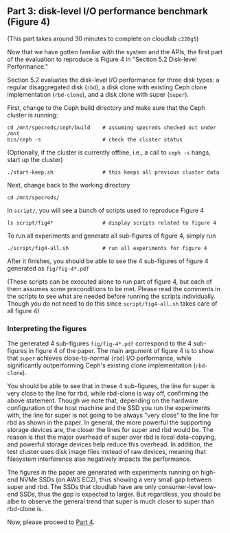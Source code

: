 ## Part 3: disk-level I/O performance benchmark (Figure 4)

(This part takes around 30 minutes to complete on cloudlab `c220g5`)

Now that we have gotten familiar with the system and the APIs, the first part of the evaluation to reproduce is Figure 4 in "Section 5.2 Disk-level Performance." 

Section 5.2 evaluates the disk-level I/O performance for three disk types: a regular disaggregated disk (`rbd`), a disk clone with existing Ceph clone implementation (`rbd-clone`), and a disk clone with super (`super`).

First, change to the Ceph build directory and make sure that the Ceph cluster is running:

	cd /mnt/specreds/ceph/build    # assuming specreds checked out under /mnt
	bin/ceph -s                    # check the cluster status


(Optionally, if the cluster is currently offline, i.e., a call to `ceph -s` hangs, start up the cluster)

	./start-keep.sh                # this keeps all previous cluster data


Next, change back to the working directory

	cd /mnt/specreds/

In `script/`, you will see a bunch of scripts used to reproduce Figure 4

	ls script/fig4*                # display scripts related to figure 4

To run all experiments and generate all sub-figures of figure 4, simply run

	./script/fig4-all.sh           # run all experiments for figure 4

After it finishes, you should be able to see the 4 sub-figures of figure 4 generated as `fig/fig-4*.pdf`

(These scripts can be executed alone to run part of figure 4, but each of them assumes some preconditions to be met. Please read the comments in the scripts to see what are needed before running the scripts individually. Though you do not need to do this since `script/fig4-all.sh` takes care of all figure 4)

### Interpreting the figures

The generated 4 sub-figures `fig/fig-4*.pdf` correspond to the 4 sub-figures in figure 4 of the paper. The main argument of figure 4 is to show that `super` achieves close-to-normal (`rbd`) I/O performance, while significantly outperforming Ceph's existing clone implementation (`rbd-clone`). 

You should be able to see that in these 4 sub-figures, the line for super is very close to the line for rbd, while rbd-clone is way off, confirming the above statement. Though we note that, depending on the hardware configuration of the host machine and the SSD you run the experiments with, the line for super is not going to be always "very close" to the line for rbd as shown in the paper. In general, the more powerful the supporting storage devices are, the closer the lines for super and rbd would be. The reason is that the major overhead of super over rbd is local data-copying, and powerful storage devices help reduce this overhead. In addition, the test cluster uses disk image files instead of raw devices, meaning that filesystem interference also negatively impacts the performance.

The figures in the paper are generated with experiments running on high-end NVMe SSDs (on AWS EC2), thus showing a very small gap between super and rbd. The SSDs that cloudlab have are only consumer-level low-end SSDs, thus the gap is expected to larger. But regardless, you should be albe to observe the general trend that super is much closer to super than rbd-clone is.

Now, please proceed to [Part 4](https://github.com/princeton-sns/specreds/blob/main/p4replay.md).
